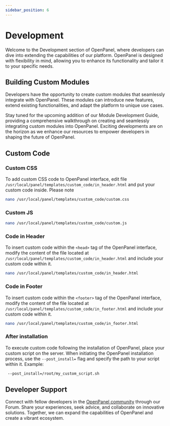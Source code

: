 ```yaml
---
sidebar_position: 6
---
```


# Development

Welcome to the Development section of OpenPanel, where developers can dive into extending the capabilities of our platform. OpenPanel is designed with flexibility in mind, allowing you to enhance its functionality and tailor it to your specific needs.

## Building Custom Modules

Developers have the opportunity to create custom modules that seamlessly integrate with OpenPanel. These modules can introduce new features, extend existing functionalities, and adapt the platform to unique use cases. 

Stay tuned for the upcoming addition of our Module Development Guide, providing a comprehensive walkthrough on creating and seamlessly integrating custom modules into OpenPanel. Exciting developments are on the horizon as we enhance our resources to empower developers in shaping the future of OpenPanel.



## Custom Code


### Custom CSS

To add custom CSS code to OpenPanel interface, edit file `/usr/local/panel/templates/custom_code/in_header.html` and put your custom code inside. Please note 


```bash
nano /usr/local/panel/templates/custom_code/custom.css
```

### Custom JS


```bash
nano /usr/local/panel/templates/custom_code/custom.js
```

### Code in Header

To insert custom code within the `<head>` tag of the OpenPanel interface, modify the content of the file located at `/usr/local/panel/templates/custom_code/in_header.html` and include your custom code within it.

```bash
nano /usr/local/panel/templates/custom_code/in_header.html
```

### Code in Footer

To insert custom code within the `<footer>` tag of the OpenPanel interface, modify the content of the file located at `/usr/local/panel/templates/custom_code/in_footer.html` and include your custom code within it.

```bash
nano /usr/local/panel/templates/custom_code/in_footer.html
```


### After installation

To execute custom code following the installation of OpenPanel, place your custom script on the server. When initiating the OpenPanel installation process, use the `--post_install=` flag and specify the path to your script within it.
Example:

```bash
 --post_install=/root/my_custom_script.sh
```



## Developer Support

Connect with fellow developers in the [OpenPanel community](https://community.openpanel.co/) through our Forum. Share your experiences, seek advice, and collaborate on innovative solutions. Together, we can expand the capabilities of OpenPanel and create a vibrant ecosystem.
